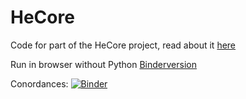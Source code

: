 # HeCore
Code for part of the HeCore project, read about it [here](https://www.samfunnsforskning.no/english/projects/health-communication-regimes-hecore-eng.html)

Run in browser without Python [Binderversion](https://mybinder.org/v2/gh/Yoonsen/HeCore/master)

Conordances:
[![Binder](https://mybinder.org/badge_logo.svg)](https://mybinder.org/v2/gh/Yoonsen/HeCore/master?filepath=https%3A%2F%2Fgithub.com%2FYoonsen%2FHeCore%2Fblob%2Fmaster%2FHeCore_2019_januar_bare_konkordanser.ipynb)
